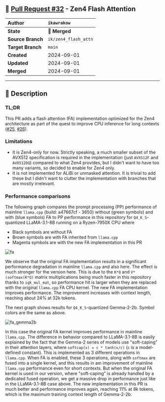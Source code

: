 ## 🔀 [Pull Request #32](https://github.com/ikawrakow/ik_llama.cpp/pull/32) - Zen4 Flash Attention

| **Author** | `ikawrakow` |
| :--- | :--- |
| **State** | 🔀 **Merged** |
| **Source Branch** | `ik/zen4_flash_attn` |
| **Target Branch** | `main` |
| **Created** | 2024-09-01 |
| **Updated** | 2024-09-01 |
| **Merged** | 2024-09-01 |

---

## 📄 Description

### TL;DR

This PR adds a flash attention (FA) implementation optimized for the Zen4 architecture as part of the quest to improve CPU inference for long contexts ([#25](https://github.com/ikawrakow/ik_llama.cpp/issues/25), [#26](https://github.com/ikawrakow/ik_llama.cpp/issues/26)).

### Limitations

* It is Zen4-only for now. Strictly speaking, a much smaller subset of the AVX512 specification is required in the implementation (just `AVX512F` and `AVX512DQ`) compared to what Zen4 provides, but I didn't want to have too many variants, so decided to enable for Zen4 only.
* It is not implemented for ALiBi or unmasked attention. It is trivial to add these but I didn't want to clutter the implementation with branches that are mostly irrelevant. 

### Performance comparisons

The following graph compares the prompt processing (PP) performance of mainline `llama.cpp` (build: a47667cf - 3650) without (green symbols) and with (blue symbols) FA to PP performance in this repository for `Q4_K_S`-quantized LLaMA-3.1-8B running on a Ryzen-7950X CPU where
* Black symbols are without FA
* Brown symbols are with FA inherited from `llama.cpp`
* Magenta symbols are with the new FA implementation in this PR

![fa](https://github.com/user-attachments/assets/57078b91-cdcf-45b8-ba41-eee97774bc56)

We observe that the original FA implementation results in a significant performance degradation in mainline `llama.cpp` and also here. The effect is much stronger for the version here. This is due to the `K*Q` and `V*(softmax(K*Q)` matrix multiplications being much faster in this repository thanks to `iqk_mul_mat`, so performance hit is larger when they are replaced with the original `llama.cpp` FA CPU kernel. The new FA implementation improves performance. The improvement increases with context length, reaching about 24% at 32k tokens.

The next graph shows results for `Q4_K_S`-quantized Gemma-2-2b. Symbol colors are the same as above.

![fa_gemma2b](https://github.com/user-attachments/assets/8206ee28-02a0-43b6-be67-f9ea03378eb3)

In this case the original FA kernel improves performance in mainline `llama.cpp`. The difference in behavior compared to LLaMA-3.1-8B is easily explained by the fact that the Gemma-2 series of models use "soft-caping" in their attention layers, where `softcap(x) = c * tanh(x/c)` (`c` is a model-defined constant). This is implemented as 3 different operations in `llama.cpp`. When FA is enabled, these 3 operations, along with `softmax` are fused into a single kernel, and this results in am improvement of mainline `llama.cpp` performance even for short contexts. But when the original FA kernel is used in our version, where "soft-caping" is already handled by a dedicated fused operation, we get a massive drop in performance just like in the LLaMA-3.1-8B case above. The new implementation in this PR is much better and performance improves again, reaching 11% at 8k tokens, which is the maximum training context length of Gemma-2-2b.